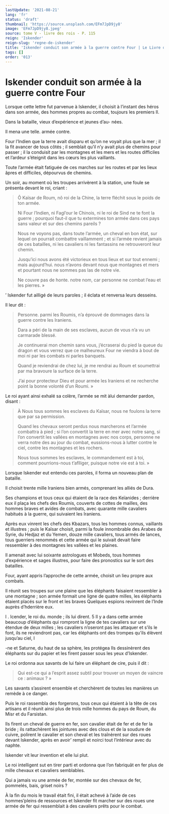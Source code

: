 ```yaml
---
lastUpdate: '2021-08-21'
lang: 'fr'
status: 'draft'
thumbnail: 'https://source.unsplash.com/EFm7JpD9jy8'
image: 'EFm7JpD9jy8.jpeg'
source: tome V - livre des rois - P. 115
reign: 'Iskender'
reign-slug: 'regne-de-iskender'
title: 'Iskender conduit son armée à la guerre contre Four | Le Livre des Rois | Shâhnâmeh'
tags: []
order: '013'
---
```


<!-- LTeX: language=fr -->

# Iskender conduit son armée à la guerre contre Four

Lorsque cette lettre fut parvenue à Iskender, il choisit à l’instant des héros dans son armée, des hommes propres au combat, toujours les premiers Il.

Dans la bataille, vieux d’expérience et jeunes d’au-
nées.

Il mena une telle. armée contre.

Four l’Indien que la terre avait disparu et qu’on ne voyait plus que la mer ; il la fit avancer de tous côtés ; il semblait qu’il n’y avait plus de chemins pour passer ; il la conduisit par les montagnes et les mers et les routes difficiles et l’ardeur s’éteignit dans les cœurs les plus vaillants.

Toute l’armée était fatiguée de ces marches sur les routes et par les lieux âpres et difficiles, dépourvus de chemins.

Un soir, au moment où les troupes arrivèrent à la station, une foule se présenta devant le roi, criant :

> Ô Kaïsar de Roum, nô roi de la Chine, la terre fléchit sous le poids de ton armée.
>
> Ni Four l’lndien, ni Fagl’our le Chinois, ni le roi de Sind ne te font la guerre ; pourquoi faut-il que tu extermines ton armée dans ces pays sans valeur et sur des chemins pareils ?
>
> Nous ne voyons pas, dans toute l’armée, un cheval en bon état, sur lequel on pourrait combattre vaillamment ; et si l’armée revient jamais de ces batailles, ni les cavaliers ni les fantassins ne retrouveront leur chemin.
>
> Jusqu’ici nous avons été victorieux en tous lieux et sur tout ennemi ; mais aujourd’hui. nous n’avons devant nous que montagnes et mers et pourtant nous ne sommes pas las de notre vie.
>
> Ne couvre pas de honte. notre nom, car personne ne combat l’eau et les pierres. »

’
Iskender fut ailligé de leurs paroles ; il éclata et renversa leurs desseins.

Il leur dit :

> Personne. parmi les Roumis, n’a éprouvé de dommages dans la guerre contre les Iraniens.
>
> Dara a péri de la main de ses esclaves, aucun de vous n’a vu un carmarade blessé.
>
> Je continuerai mon chemin sans vous, j’écraserai du pied la queue du dragon et vous verrez que ce malheureux Four ne viendra à bout de moi ni par les combats ni parles banquets.
>
> Quand je reviendrai de chez lui, je me rendrai au Roum et soumettrai par ma bravoure la surface de la terre.
>
> J’ai pour protecteur Dieu et pour armée les Iraniens et ne recherche point la bonne volonté d’un Roumi. »

Le roi ayant ainsi exhalé sa colère, l’armée se mit àlui demander pardon, disant :

> À Nous tous sommes les esclaves du Kaïsar, nous ne foulons la terre que par sa permission.
>
> Quand les chevaux seront perdus nous marcherons et l’armée combattra à pied ; si l’on convertit la terre en mer avec notre sang, si l’on convertit les vallées en montagnes avec nos corps, personne ne verra notre des au jour du combat, eussions-nous à lutter contre le ciel, contre les montagnes et les rochers.
>
> Nous tous sommes les esclaves, le commandement est à toi, comment pourrions-nous t’aflliger, puisque notre vie est à toi. »

Lorsque Iskender eut entendu ces paroles, il forma un nouveau plan de bataille.

Il choisit trente mille Iraniens bien armés, comprenant les alliés de Dura.

Ses champions et tous ceux qui étaient de la race des Keïanides ; derrière eux il plaça les chefs des Roumis, couverts de cottes de mailles, des hommes braves et avides de combats, avec quarante mille cavaliers habitués à la guerre, qui suivaient les Iraniens.

Après eux vinrent les chefs des Kbazars, tous les hommes connus, vaillants et illustres ; puis le Kaïsar choisit, parmi la foule innombrable des Arabes de Syrie, du Hedjaz et du Yemen, douze mille cavaliers, tous armés de lances, tous guerriers renommés et cette armée qui le suivait devait faire ressembler à des montagnes les vallées et les plaines.

Il amenait avec lui soixante astrologues et Mobeds, tous hommes d’expérience et sages illustres, pour faire des pronostics sur le sort des batailles.

Four, ayant appris l’approche de cette armée, choisit un lieu propre aux combats.

Il réunit ses troupes sur une plaine que les éléphants faisaient ressembler à une montagne ; son armée formait une ligne de quatre milles, les éléphants étaient placés sur le front et les braves Quelques espions revinrent de l’Inde auprès d’hderrière eux.

I .
Icender, le roi du. monde ; ils lui dirent. 5 Il y a dans cette armée beaucoup d’éléphants qui rompront la ligne de tes cavaliers sur une étendue de deux milles ; les cavaliers n’oseront pas les attaquer et s’ils le font, ils ne reviendront pas, car les éléphants ont des trompes qu’ils élèvent jusqu’au ciel, l

-ne et Saturne, du haut de sa sphère, les protégea Ils dessinèrent des éléphants sur du papier et les firent passer sous les yeux d’Iskender.

Le roi ordonna aux savants de lui faire un éléphant de cire, puis il dit :

> Qui est-ce qui a l’esprit assez subtil pour trouver un moyen de vaincre ce : animaux ? »

Les savants s’assirent ensemble et cherchèrent de toutes les manières un remède à ce danger.

Puis le roi rassembla des forgerons, tous ceux qui étaient à la tête de ces artisans et il réunit ainsi plus de trois mille hommes du pays de Roum, du Misr et du Farsistan.

Ils firent un cheval de guerre en fer, son cavalier était de fer et de fer la bride ; ils rattachèrent les jointures avec des clous et de la soudure de cuivre, polirent le cavalier et son cheval et les traînèrent sur des roues devant Iskender, après en avoir’ rempli et noirci tout l’intérieur avec du naphte.

Iskender vit leur invention et elle lui plut.

Le roi intelligent sut en tirer parti et ordonna que l’on fabriquât en fer plus de mille chevaux et cavaliers semblables.

Qui a jamais vu une armée de fer, montée sur des chevaux de fer, pommelés, bais, griset noirs ?

À la fin du mois le travail était fini, il était achevé à l’aide de ces hommes’pleins de ressources et Iskender fit marcher sur des roues une armée de fer qui ressemblait à des cavaliers prêts pour le combat.
